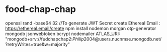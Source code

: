 # food-chap-chap
openssl rand -base64 32 //To generate JWT Secret
create Ethereal Email : https://ethereal.email/create
npm install nodemon morgan otp-generator mongodb jsonwebtoken bcrypt nodemailer
ATLAS_URI: "mongodb+srv://fudchapchap2:$Philip2004$@users.nucnmse.mongodb.net/?retryWrites=true&w=majority" 